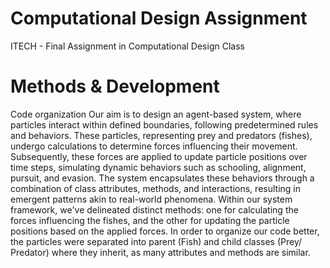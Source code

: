 # Computational Design Assignment
 ITECH - Final Assignment in Computational Design Class

# Methods & Development

Code organization
Our aim is to design an agent-based system, where particles interact within defined boundaries, following predetermined rules and behaviors. These particles, representing prey and predators (fishes), undergo calculations to determine forces influencing their movement. Subsequently, these forces are applied to update particle positions over time steps, simulating dynamic behaviors such as schooling, alignment, pursuit, and evasion. The system encapsulates these behaviors through a combination of class attributes, methods, and interactions, resulting in emergent patterns akin to real-world phenomena. Within our system framework, we've delineated distinct methods: one for calculating the forces influencing the fishes, and the other for updating the particle positions based on the applied forces. In order to organize our code better, the particles were separated into parent (Fish) and child classes (Prey/ Predator) where they inherit, as many attributes  and methods are similar.
